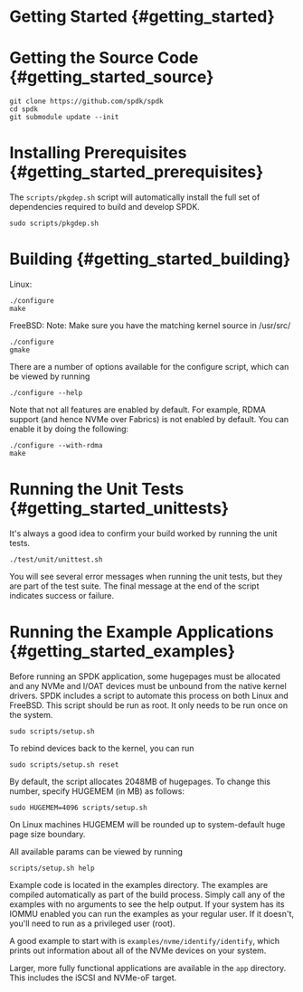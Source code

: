 # Getting Started {#getting_started}

# Getting the Source Code {#getting_started_source}

~~~{.sh}
git clone https://github.com/spdk/spdk
cd spdk
git submodule update --init
~~~

# Installing Prerequisites {#getting_started_prerequisites}

The `scripts/pkgdep.sh` script will automatically install the full set of
dependencies required to build and develop SPDK.

~~~{.sh}
sudo scripts/pkgdep.sh
~~~

# Building {#getting_started_building}

Linux:

~~~{.sh}
./configure
make
~~~

FreeBSD:
Note: Make sure you have the matching kernel source in /usr/src/

~~~{.sh}
./configure
gmake
~~~

There are a number of options available for the configure script, which can
be viewed by running

~~~{.sh}
./configure --help
~~~

Note that not all features are enabled by default. For example, RDMA
support (and hence NVMe over Fabrics) is not enabled by default. You
can enable it by doing the following:

~~~{.sh}
./configure --with-rdma
make
~~~

# Running the Unit Tests {#getting_started_unittests}

It's always a good idea to confirm your build worked by running the
unit tests.

~~~{.sh}
./test/unit/unittest.sh
~~~

You will see several error messages when running the unit tests, but they are
part of the test suite. The final message at the end of the script indicates
success or failure.

# Running the Example Applications {#getting_started_examples}

Before running an SPDK application, some hugepages must be allocated and
any NVMe and I/OAT devices must be unbound from the native kernel drivers.
SPDK includes a script to automate this process on both Linux and FreeBSD.
This script should be run as root. It only needs to be run once on the
system.

~~~{.sh}
sudo scripts/setup.sh
~~~

To rebind devices back to the kernel, you can run

~~~{.sh}
sudo scripts/setup.sh reset
~~~

By default, the script allocates 2048MB of hugepages. To change this number,
specify HUGEMEM (in MB) as follows:

~~~{.sh}
sudo HUGEMEM=4096 scripts/setup.sh
~~~

On Linux machines HUGEMEM will be rounded up to system-default huge page
size boundary.

All available params can be viewed by running

~~~{.sh}
scripts/setup.sh help
~~~

Example code is located in the examples directory. The examples are compiled
automatically as part of the build process. Simply call any of the examples
with no arguments to see the help output. If your system has its IOMMU
enabled you can run the examples as your regular user. If it doesn't, you'll
need to run as a privileged user (root).

A good example to start with is `examples/nvme/identify/identify`, which prints
out information about all of the NVMe devices on your system.

Larger, more fully functional applications are available in the `app`
directory. This includes the iSCSI and NVMe-oF target.
